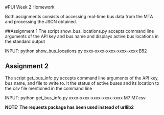 #PUI Week 2 Homework

Both assignments consists of accessing real-time bus data from the MTA and processing the JSON obtained.

##Assignment 1
The script show_bus_locations.py accepts command line arguments of the API key and bus name and displays active bus locations in the standard output

INPUT:
python show_bus_locations.py xxxx-xxxx-xxxx-xxxx-xxxx B52

## Assignment 2

The script get_bus_info.py accepts command line arguments of the API key, bus name, and file to write to. It the status of active buses and its location to the csv file mentioned in the command line

INPUT:
python get_bus_info.py xxxx-xxxx-xxxx-xxxx-xxxx M7 M7.csv


**NOTE: The requests package has been used instead of urllib2**
